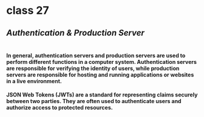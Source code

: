 # class 27
## _Authentication & Production Server_
#
#### In general, authentication servers and production servers are used to perform different functions in a computer system. Authentication servers are responsible for verifying the identity of users, while production servers are responsible for hosting and running applications or websites in a live environment.

#### JSON Web Tokens (JWTs) are a standard for representing claims securely between two parties. They are often used to authenticate users and authorize access to protected resources.